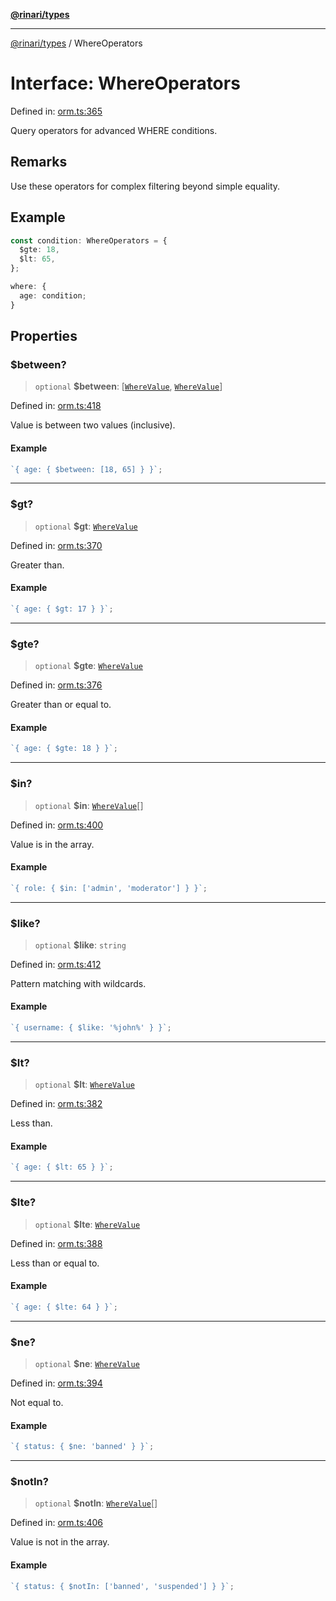 [**@rinari/types**](../README.md)

---

[@rinari/types](../README.md) / WhereOperators

# Interface: WhereOperators

Defined in:
[orm.ts:365](https://github.com/OpenUwU/rinari/blob/b47591ce2773ace300eff92cd17a8ffd7bd0c7b7/packages/types/src/orm.ts#L365)

Query operators for advanced WHERE conditions.

## Remarks

Use these operators for complex filtering beyond simple equality.

## Example

```typescript
const condition: WhereOperators = {
  $gte: 18,
  $lt: 65,
};

where: {
  age: condition;
}
```

## Properties

### $between?

> `optional` **$between**: \[[`WhereValue`](../type-aliases/WhereValue.md),
> [`WhereValue`](../type-aliases/WhereValue.md)\]

Defined in:
[orm.ts:418](https://github.com/OpenUwU/rinari/blob/b47591ce2773ace300eff92cd17a8ffd7bd0c7b7/packages/types/src/orm.ts#L418)

Value is between two values (inclusive).

#### Example

```ts
`{ age: { $between: [18, 65] } }`;
```

---

### $gt?

> `optional` **$gt**: [`WhereValue`](../type-aliases/WhereValue.md)

Defined in:
[orm.ts:370](https://github.com/OpenUwU/rinari/blob/b47591ce2773ace300eff92cd17a8ffd7bd0c7b7/packages/types/src/orm.ts#L370)

Greater than.

#### Example

```ts
`{ age: { $gt: 17 } }`;
```

---

### $gte?

> `optional` **$gte**: [`WhereValue`](../type-aliases/WhereValue.md)

Defined in:
[orm.ts:376](https://github.com/OpenUwU/rinari/blob/b47591ce2773ace300eff92cd17a8ffd7bd0c7b7/packages/types/src/orm.ts#L376)

Greater than or equal to.

#### Example

```ts
`{ age: { $gte: 18 } }`;
```

---

### $in?

> `optional` **$in**: [`WhereValue`](../type-aliases/WhereValue.md)[]

Defined in:
[orm.ts:400](https://github.com/OpenUwU/rinari/blob/b47591ce2773ace300eff92cd17a8ffd7bd0c7b7/packages/types/src/orm.ts#L400)

Value is in the array.

#### Example

```ts
`{ role: { $in: ['admin', 'moderator'] } }`;
```

---

### $like?

> `optional` **$like**: `string`

Defined in:
[orm.ts:412](https://github.com/OpenUwU/rinari/blob/b47591ce2773ace300eff92cd17a8ffd7bd0c7b7/packages/types/src/orm.ts#L412)

Pattern matching with wildcards.

#### Example

```ts
`{ username: { $like: '%john%' } }`;
```

---

### $lt?

> `optional` **$lt**: [`WhereValue`](../type-aliases/WhereValue.md)

Defined in:
[orm.ts:382](https://github.com/OpenUwU/rinari/blob/b47591ce2773ace300eff92cd17a8ffd7bd0c7b7/packages/types/src/orm.ts#L382)

Less than.

#### Example

```ts
`{ age: { $lt: 65 } }`;
```

---

### $lte?

> `optional` **$lte**: [`WhereValue`](../type-aliases/WhereValue.md)

Defined in:
[orm.ts:388](https://github.com/OpenUwU/rinari/blob/b47591ce2773ace300eff92cd17a8ffd7bd0c7b7/packages/types/src/orm.ts#L388)

Less than or equal to.

#### Example

```ts
`{ age: { $lte: 64 } }`;
```

---

### $ne?

> `optional` **$ne**: [`WhereValue`](../type-aliases/WhereValue.md)

Defined in:
[orm.ts:394](https://github.com/OpenUwU/rinari/blob/b47591ce2773ace300eff92cd17a8ffd7bd0c7b7/packages/types/src/orm.ts#L394)

Not equal to.

#### Example

```ts
`{ status: { $ne: 'banned' } }`;
```

---

### $notIn?

> `optional` **$notIn**: [`WhereValue`](../type-aliases/WhereValue.md)[]

Defined in:
[orm.ts:406](https://github.com/OpenUwU/rinari/blob/b47591ce2773ace300eff92cd17a8ffd7bd0c7b7/packages/types/src/orm.ts#L406)

Value is not in the array.

#### Example

```ts
`{ status: { $notIn: ['banned', 'suspended'] } }`;
```
